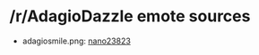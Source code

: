 /r/AdagioDazzle emote sources
=============================

* adagiosmile.png: [nano23823](http://nano23823.deviantart.com/art/Adagio-Dazzle-458433744)
